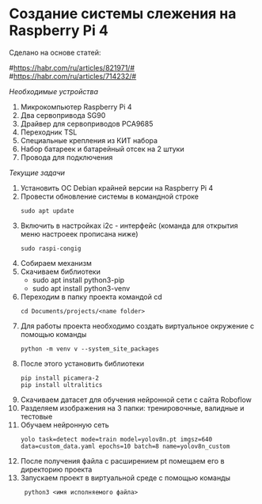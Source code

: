 # Создание системы слежения на Raspberry Pi 4

Сделано на основе статей:

#https://habr.com/ru/articles/821971/#
#https://habr.com/ru/articles/714232/#

_Необходимые устройства_

1. Микрокомпьютер Raspberry Pi 4
2. Два сервопривода SG90
3. Драйвер для сервоприводов PCA9685
4. Переходник TSL
5. Специальные крепления из КИТ набора
6. Набор батареек и батарейный отсек на 2 штуки
7. Провода для подключения

_Текущие задачи_

1. Установить ОС Debian крайней версии на Raspberry Pi 4
2. Провести обновление системы в командной строке
   ```
   sudo apt update
   ```
4. Включить в настройках i2c - интерфейс (команда для открытия меню настроеек прописана ниже)
    ```
   sudo raspi-congig
   ```
5. Собираем механизм
6. Скачиваем библиотеки
   * sudo apt install python3-pip
   * sudo apt install python3-venv
7. Переходим в папку проекта командой cd
   ```
   cd Documents/projects/<name folder>
   ```
8. Для работы проекта необходимо создать виртуальное окружение с помощью команды
   ```
   python -m venv v --system_site_packages
   ```
9. После этого установить библиотеки
   ```
   pip install picamera-2
   pip install ultralitics
   ```
10. Скачиваем датасет для обучения нейронной сети с сайта Roboflow
11. Разделяем изображения на 3 папки: тренировочные, валидные и тестовые
12. Обучаем нейронную сеть
    ```
    yolo task=detect mode=train model=yolov8n.pt imgsz=640 data=custom_data.yaml epochs=10 batch=8 name=yolov8n_custom
    ```
13. После получения файла с расширением pt помещаем его в директорию проекта
14. Запускаем проект в виртуальной среде с помощью команды
    ```
     python3 <имя исполняемого файла>
     ```


   
